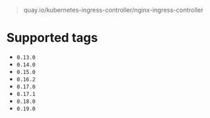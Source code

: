 > quay.io/kubernetes-ingress-controller/nginx-ingress-controller

# Supported tags
- `0.13.0`
- `0.14.0`
- `0.15.0`
- `0.16.2`
- `0.17.0`
- `0.17.1`
- `0.18.0`
- `0.19.0`